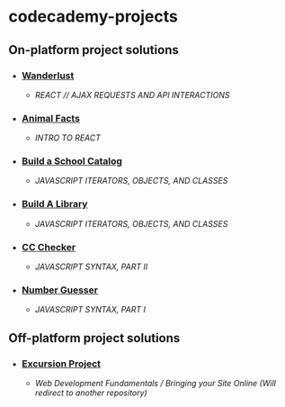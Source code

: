 # codecademy-projects
## On-platform project solutions

* ### [Wanderlust](https://github.com/zeenyo/codecademy-projects/tree/main/wanderlust.js)
  + _REACT // AJAX REQUESTS AND API INTERACTIONS_

* ### [Animal Facts](https://github.com/zeenyo/codecademy-projects/tree/main/animal-facts)
  + _INTRO TO REACT_

* ### [Build a School Catalog](https://github.com/zeenyo/codecademy-projects/blob/main/school-catalog.js)
  + _JAVASCRIPT ITERATORS, OBJECTS, AND CLASSES_

* ### [Build A Library](https://github.com/zeenyo/codecademy-projects/blob/main/build-a-library.js)
  + _JAVASCRIPT ITERATORS, OBJECTS, AND CLASSES_

* ### [CC Checker](https://github.com/zeenyo/codecademy-projects/blob/main/ccChecker.js)
  + _JAVASCRIPT SYNTAX, PART II_

* ### [Number Guesser](https://github.com/zeenyo/codecademy-projects/blob/main/number-guesser.js)
  + _JAVASCRIPT SYNTAX, PART I_

## Off-platform project solutions
* ### [Excursion Project](https://github.com/zeenyo/excursion)
  + _Web Development Fundamentals / Bringing your Site Online_
_(Will redirect to another repository)_
